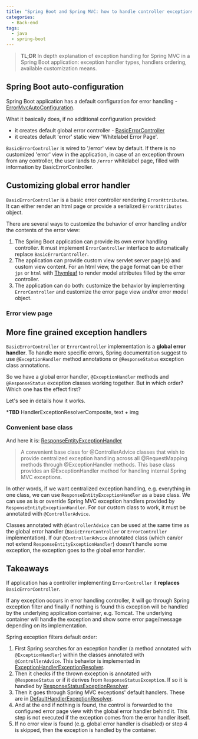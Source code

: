 ```yaml
---
title: "Spring Boot and Spring MVC: how to handle controller exceptions properly"
categories:
  - Back-end
tags:
  - java
  - spring-boot
---
```


> **TL;DR** In depth explanation of exception handling for Spring MVC in a Spring Boot application: exception handler types, handlers ordering, available customization means.

## Spring Boot auto-configuration

Spring Boot application has a default configuration for error handling - [ErrorMvcAutoConfiguration](https://github.com/spring-projects/spring-boot/blob/master/spring-boot-project/spring-boot-autoconfigure/src/main/java/org/springframework/boot/autoconfigure/web/servlet/error/ErrorMvcAutoConfiguration.java).

What it basically does, if no additional configuration provided:

* it creates default global error controller  - [BasicErrorController](https://github.com/spring-projects/spring-boot/blob/master/spring-boot-project/spring-boot-autoconfigure/src/main/java/org/springframework/boot/autoconfigure/web/servlet/error/BasicErrorController.java)
* it creates default 'error' static view 'Whitelabel Error Page'.

`BasicErrorController` is wired to '/error' view by default. If there is no customized 'error' view in the application, in case of an exception thrown from any controller, the user lands to `/error` whitelabel page, filled with information by BasicErrorController.

## Customizing global error handler

`BasicErrorController` is a basic error controller rendering `ErrorAttributes`.
It can either render an html page or provide a serialized `ErrorAttributes` object. 

There are several ways to customize the behavior of error handling and/or the contents of the error view:

1. The Spring Boot application can provide its own error handling controller. It must implement `ErrorController` interface to automatically replace `BasicErrorController`.
2. The application can provide custom view servlet server page(s) and custom view content. For an html view, the page format can be either `jps` or `html` with [Thymleaf](https://www.thymeleaf.org/) to render model attributes filled by the error controller. 
3. The application can do both: customize the behavior by implementing `ErrorController` and customize the error page view and/or error model object.

### Error view page

## More fine grained exception handlers

`BasicErrorController` or `ErrorController` implementation is a **global error handler**. To handle more specific errors, Spring documentation suggest to use `@ExceptionHandler` method annotations or `@ResponseStatus` exception class annotations.

So we have a global error handler, `@ExceptionHandler` methods and `@ResponseStatus` exception classes working together.
But in which order? Which one has the effect first?

Let's see in details how it works.

***TBD** HandlerExceptionResolverComposite, text + img


### Convenient base class

And here it is: [ResponseEntityExceptionHandler](https://docs.spring.io/spring-framework/docs/current/javadoc-api/org/springframework/web/servlet/mvc/method/annotation/ResponseEntityExceptionHandler.html)
> A convenient base class for @ControllerAdvice classes that wish to provide centralized exception handling across all @RequestMapping methods through @ExceptionHandler methods.
> This base class provides an @ExceptionHandler method for handling internal Spring MVC exceptions.

In other words, if we want centralized exception handling, e.g. everything in one class, we can use `ResponseEntityExceptionHandler` as a base class. We can use as is or override Spring MVC exception handlers provided by `ResponseEntityExceptionHandler`. For our custom class to work, it must be annotated with `@ControllerAdvice`.

Classes annotated with `@ControllerAdvice` can be used at the same time as the global error handler (`BasicErrorController` or `ErrorController` implementation). If our `@ControllerAdvice` annotated class (which can/or not extend `ResponseEntityExceptionHandler`) doesn't handle some exception, the exception goes to the global error handler.


## Takeaways

If application has a controller implementing `ErrorController` it **replaces** `BasicErrorController`.

If any exception occurs in error handling controller, it will go through Spring exception filter and finally if nothing is found this exception will be handled by the underlying application container, e.g. Tomcat. The underlying container will handle the exception and show some error page/message depending on its implementation.

Spring exception filters default order:

1. First Spring searches for an exception handler (a method annotated with `@ExceptionHandler`) within the classes annotated with `@ControllerAdvice`. This behavior is implemented in [ExceptionHandlerExceptionResolver](https://docs.spring.io/spring-framework/docs/current/javadoc-api/org/springframework/web/servlet/mvc/method/annotation/ExceptionHandlerExceptionResolver.html).
2. Then it checks if the thrown exception is annotated with `@ResponseStatus` or if it derives from `ResponseStatusException`. If so it is handled by [ResponseStatusExceptionResolver](https://docs.spring.io/spring-framework/docs/current/javadoc-api/org/springframework/web/servlet/mvc/annotation/ResponseStatusExceptionResolver.html).
3. Then it goes through Spring MVC exceptions' default handlers. These are in [DefaultHandlerExceptionResolver](https://docs.spring.io/spring-framework/docs/current/javadoc-api/org/springframework/web/servlet/mvc/support/DefaultHandlerExceptionResolver.html).
4. And at the end if nothing is found, the control is forwarded to the configured error page view with the global error handler behind it. This step is not executed if the exception comes from the error handler itself.
5. If no error view is found (e.g. global error handler is disabled) or step 4 is skipped, then the exception is handled by the container.